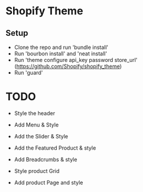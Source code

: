 # Shopify Theme


## Setup

- Clone the repo and run 'bundle install'
- Run 'bourbon install' and 'neat install'
- Run 'theme configure api_key password store_url' (https://github.com/Shopify/shopify_theme)
- Run 'guard'


# TODO

- Style the header
- Add Menu & Style
- Add the Slider & Style
- Add the Featured Product & style
- Add Breadcrumbs & style

- Style product Grid
- Add product Page and style